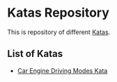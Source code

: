 # Katas Repository

This is repository of different [Katas](https://en.wikipedia.org/wiki/Kata_(programming)).

## List of Katas

* [Car Engine Driving Modes Kata](/src/CarEngineDrivingModesKata/README.md)
